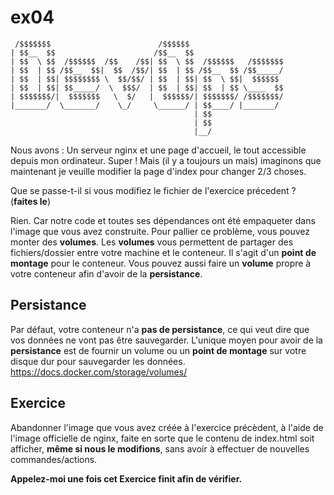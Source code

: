# ex04

```
 /$$$$$$$                        /$$$$$$
| $$__  $$                      /$$__  $$
| $$  \ $$  /$$$$$$  /$$    /$$| $$  \ $$  /$$$$$$   /$$$$$$$
| $$  | $$ /$$__  $$|  $$  /$$/| $$  | $$ /$$__  $$ /$$_____/
| $$  | $$| $$$$$$$$ \  $$/$$/ | $$  | $$| $$  \ $$|  $$$$$$
| $$  | $$| $$_____/  \  $$$/  | $$  | $$| $$  | $$ \____  $$
| $$$$$$$/|  $$$$$$$   \  $/   |  $$$$$$/| $$$$$$$/ /$$$$$$$/
|_______/  \_______/    \_/     \______/ | $$____/ |_______/
                                         | $$
                                         | $$
                                         |__/
```

Nous avons : Un serveur nginx et une page d'accueil, le tout accessible depuis mon ordinateur. Super ! Mais (il y a toujours un mais) imaginons que maintenant je veuille modifier la page d'index pour changer 2/3 choses.

Que se passe-t-il si vous modifiez le fichier de l'exercice précedent ? (**faites le**)

Rien. Car notre code et toutes ses dépendances ont été empaqueter dans l'image que vous avez construite. Pour pallier ce problème, vous pouvez monter des **volumes**.
Les **volumes** vous permettent de partager des fichiers/dossier entre votre machine et le conteneur. Il s'agit d'un **point de montage** pour le conteneur. Vous pouvez aussi faire un **volume** propre à votre conteneur afin d'avoir de la **persistance**.

## Persistance
Par défaut, votre conteneur n'a **pas de persistance**, ce qui veut dire que vos données ne vont pas être sauvegarder. L'unique moyen pour avoir de la **persistance** est de fournir un volume ou un **point de montage** sur votre disque dur pour sauvegarder les données.
https://docs.docker.com/storage/volumes/

## Exercice
Abandonner l'image que vous avez créée à l'exercice précèdent, à l'aide de l'image officielle de nginx, faite en sorte que le contenu de index.html soit afficher, **même si nous le modifions**, sans avoir à effectuer de nouvelles commandes/actions.

**Appelez-moi une fois cet Exercice finit afin de vérifier.**
